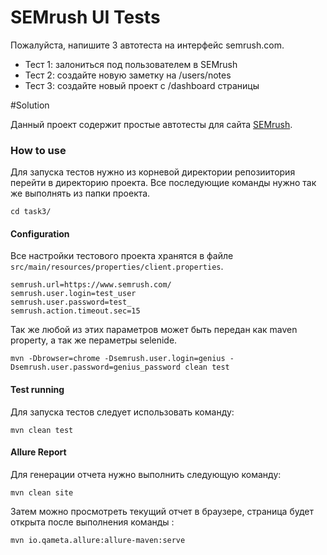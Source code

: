 # SEMrush UI Tests
Пожалуйста, напишите 3 автотеста на интерфейс semrush.com.
* Тест 1: залониться под пользователем в SEMrush
* Тест 2: создайте новую заметку на /users/notes
* Тест 3: создайте новый проект с /dashboard страницы


#Solution

Данный проект содержит простые автотесты для сайта [SEMrush](https:/semrush.com).

### How to use

Для запуска тестов нужно из корневой директории репозиитория перейти в директорию  проекта. Все последующие команды нужно так же выполнять из  папки проекта.

```
cd task3/
```

#### Configuration

Все настройки тестового проекта хранятся в файле `src/main/resources/properties/client.properties`.

```properties
semrush.url=https://www.semrush.com/
semrush.user.login=test_user
semrush.user.password=test_
semrush.action.timeout.sec=15
```

Так же любой из  этих параметров может быть передан как maven property, 
а так же пераметры selenide.

```
mvn -Dbrowser=chrome -Dsemrush.user.login=genius -Dsemrush.user.password=genius_password clean test
```


#### Test running 

Для запуска тестов следует использовать команду:

```text
mvn clean test
```

#### Allure Report

Для генерации отчета нужно выполнить следующую команду:

```text
mvn clean site
```

Затем можно просмотреть текущий отчет в браузере, страница будет открыта после 
выполнения команды :

```text
mvn io.qameta.allure:allure-maven:serve
```